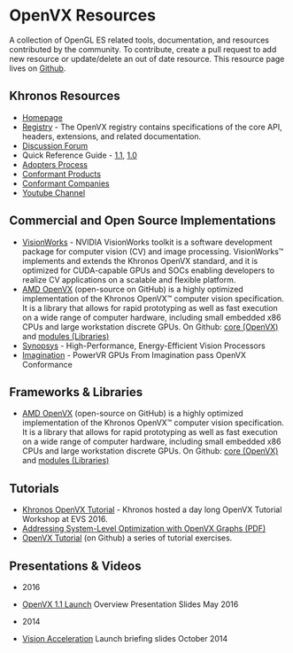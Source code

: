 # OpenVX Resources

A collection of OpenGL ES related tools, documentation, and resources contributed by the community. To contribute, create a pull request to add new resource or update/delete an out of date resource. This resource page lives on [Github](https://github.com/KhronosGroup/Khronosdotorg/blob/master/api/openvx/resources.md).

## Khronos Resources
* [Homepage](https://www.khronos.org/openvx)
* [Registry](https://www.khronos.org/registry/vx/) - The OpenVX registry contains specifications of the core API, headers, extensions, and related documentation.
* [Discussion Forum](https://forums.khronos.org/forumdisplay.php/110-OpenVX-Portable-Power-efficient-Vision-Processing)
* Quick Reference Guide - [1.1](https://www.khronos.org/files/openvx-11-reference-card.pdf), [1.0](https://www.khronos.org/files/openvx-10-reference-card.pdf)
* [Adopters Process](https://www.khronos.org/openvx/adopters/)
* [Conformant Products](https://www.khronos.org/conformance/adopters/conformant-products#openvx)
* [Conformant Companies](https://www.khronos.org/conformance/adopters/conformant-companies#openvx)
* [Youtube Channel](https://www.youtube.com/channel/UC0YbmGeNSGPd-StauM1qajg)

## Commercial and Open Source Implementations
* [VisionWorks](https://developer.nvidia.com/embedded/visionworks) - NVIDIA VisionWorks toolkit is a software development package for computer vision (CV) and image processing. VisionWorks™ implements and extends the Khronos OpenVX standard, and it is optimized for CUDA-capable GPUs and SOCs enabling developers to realize CV applications on a scalable and flexible platform.
* [AMD OpenVX](http://gpuopen.com/compute-product/amd-openvx/) (open-source on GitHub) is a highly optimized implementation of the Khronos OpenVX™ computer vision specification. It is a library that allows for rapid prototyping as well as fast execution on a wide range of computer hardware, including small embedded x86 CPUs and large workstation discrete GPUs. On Github: [core (OpenVX)](https://github.com/GPUOpen-ProfessionalCompute-Libraries/amdovx-core) and [modules (Libraries)](https://github.com/GPUOpen-ProfessionalCompute-Libraries/amdovx-modules)
* [Synopsys](https://www.synopsys.com/dw/ipdir.php?ds=ev52-ev54) - High-Performance, Energy-Efficient Vision Processors
* [Imagination](https://globenewswire.com/news-release/2016/01/06/799884/0/en/PowerVR-GPUs-From-Imagination-Pass-OpenVX-Conformance-With-Khronos.html) - PowerVR GPUs From Imagination pass OpenVX Conformance

## Frameworks & Libraries
* [AMD OpenVX](http://gpuopen.com/compute-product/amd-openvx/) (open-source on GitHub) is a highly optimized implementation of the Khronos OpenVX™ computer vision specification. It is a library that allows for rapid prototyping as well as fast execution on a wide range of computer hardware, including small embedded x86 CPUs and large workstation discrete GPUs. On Github: [core (OpenVX)](https://github.com/GPUOpen-ProfessionalCompute-Libraries/amdovx-core) and [modules (Libraries)](https://github.com/GPUOpen-ProfessionalCompute-Libraries/amdovx-modules)


## Tutorials
* [Khronos OpenVX Tutorial](https://www.khronos.org/news/events/2016-embedded-vision-summit) - Khronos hosted a day long OpenVX Tutorial Workshop at EVS 2016. 
* [Addressing System-Level Optimization with OpenVX Graphs (PDF)](http://people.csail.mit.edu/kapu/papers/openvx_optimization_2014.pdf)
* [OpenVX Tutorial](https://github.com/rgiduthuri/openvx_tutorial) (on Github) a series of tutorial exercises.

## Presentations & Videos
* 2016
 - [OpenVX 1.1 Launch](https://www.khronos.org/assets/uploads/developers/library/overview/openvx-overview.pdf) Overview Presentation Slides May 2016
* 2014
 - [Vision Acceleration](https://www.khronos.org/assets/uploads/developers/library/overview/OpenVX-Briefing-Oct14.pdf) Launch briefing slides October 2014
